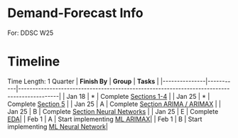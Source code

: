 # Demand-Forecast Info
For: DDSC W25

# Timeline
Time Length: 1 Quarter
| **Finish By** | **Group** | **Tasks**                                                                                  |
|---------------|-----------|--------------------------------------------------------------------------------------------|
| Jan 18        | *         | Complete [Sections 1-4](/info/README.md)                                                   |
| Jan 25        | *         | Complete [Section 5](/info/README.md)                                                |
| Jan 25        | A         | Complete [Section ARIMA / ARIMAX](/info/model/README.md)                                   |
| Jan 25        | B         | Complete [Section Neural Networks](/info/model/README.md)                                  |
| Jan 25        | E         | Complete [EDA](/info/README.md)|
| Feb 1         | A | Start implementing [ML ARIMAX](/info/README.md)|
| Feb 1         | B | Start implementing [ML Neural Network](/info/README.md)|